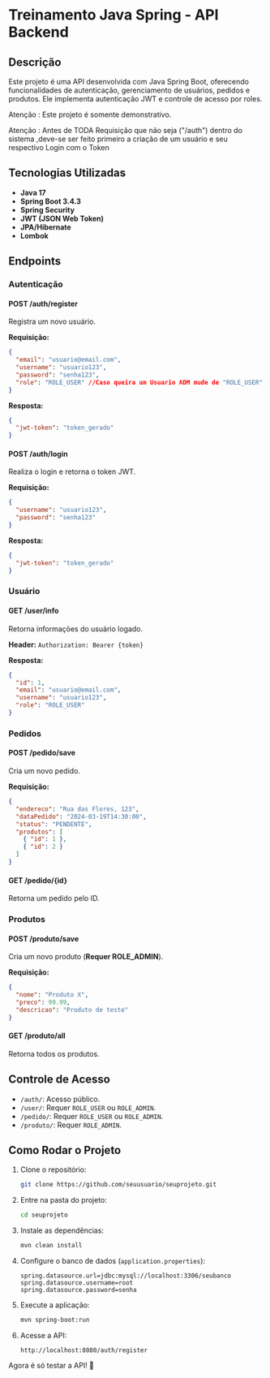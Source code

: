 # Treinamento Java Spring - API Backend

## Descrição

Este projeto é uma API desenvolvida com Java Spring Boot, oferecendo funcionalidades de autenticação, gerenciamento de usuários, pedidos e produtos. Ele implementa autenticação JWT e controle de acesso por roles.

Atenção : Este projeto é somente demonstrativo.

Atenção : Antes de TODA Requisição que não seja ("/auth") dentro do sistema ,deve-se ser feito primeiro a criação de um usuário e seu respectivo Login com o Token 

## Tecnologias Utilizadas

- **Java 17**
- **Spring Boot 3.4.3**
- **Spring Security**
- **JWT (JSON Web Token)**
- **JPA/Hibernate**
- **Lombok**

## Endpoints

### Autenticação

#### **POST /auth/register**
Registra um novo usuário.

**Requisição:**
```json
{
  "email": "usuario@email.com",
  "username": "usuario123",
  "password": "senha123",
  "role": "ROLE_USER" //Caso queira um Usuario ADM mude de "ROLE_USER" para "ROLE_ADMIN"
}
```

**Resposta:**
```json
{
  "jwt-token": "token_gerado"
}
```

#### **POST /auth/login**
Realiza o login e retorna o token JWT.

**Requisição:**
```json
{
  "username": "usuario123",
  "password": "senha123"
}
```

**Resposta:**
```json
{
  "jwt-token": "token_gerado"
}
```

### Usuário

#### **GET /user/info**
Retorna informações do usuário logado.

**Header:** `Authorization: Bearer {token}`

**Resposta:**
```json
{
  "id": 1,
  "email": "usuario@email.com",
  "username": "usuario123",
  "role": "ROLE_USER"
}
```

### Pedidos

#### **POST /pedido/save**
Cria um novo pedido.

**Requisição:**
```json
{
  "endereco": "Rua das Flores, 123",
  "dataPedido": "2024-03-19T14:30:00",
  "status": "PENDENTE",
  "produtos": [
    { "id": 1 },
    { "id": 2 }
  ]
}
```

#### **GET /pedido/{id}**
Retorna um pedido pelo ID.

### Produtos

#### **POST /produto/save**
Cria um novo produto (**Requer ROLE_ADMIN**).

**Requisição:**
```json
{
  "nome": "Produto X",
  "preco": 99.99,
  "descricao": "Produto de teste"
}
```

#### **GET /produto/all**
Retorna todos os produtos.

## Controle de Acesso

- `/auth/`: Acesso público.
- `/user/`: Requer `ROLE_USER` ou `ROLE_ADMIN`.
- `/pedido/`: Requer `ROLE_USER` ou `ROLE_ADMIN`.
- `/produto/`: Requer `ROLE_ADMIN`.

## Como Rodar o Projeto

1. Clone o repositório:
   ```bash
   git clone https://github.com/seuusuario/seuprojeto.git
   ```

2. Entre na pasta do projeto:
   ```bash
   cd seuprojeto
   ```

3. Instale as dependências:
   ```bash
   mvn clean install
   ```

4. Configure o banco de dados (`application.properties`):
   ```properties
   spring.datasource.url=jdbc:mysql://localhost:3306/seubanco
   spring.datasource.username=root
   spring.datasource.password=senha
   ```

5. Execute a aplicação:
   ```bash
   mvn spring-boot:run
   ```

6. Acesse a API:
   ```
   http://localhost:8080/auth/register
   ```

Agora é só testar a API! 🚀

